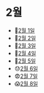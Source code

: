 # 2월

- 🥪[2월 1일](2.1.md)
- 🏏[2월 2일](2.2.md)
- 🏈[2월 3일](2.3.md)
- 💃[2월 4일](2.4.md)
- 🎒[2월 5일](2.5.md)
- 😓[2월 6일](2.6.md)
- 😨[2월 7일](2.7.md)
- 😱[2월 8일](2.8.md)
